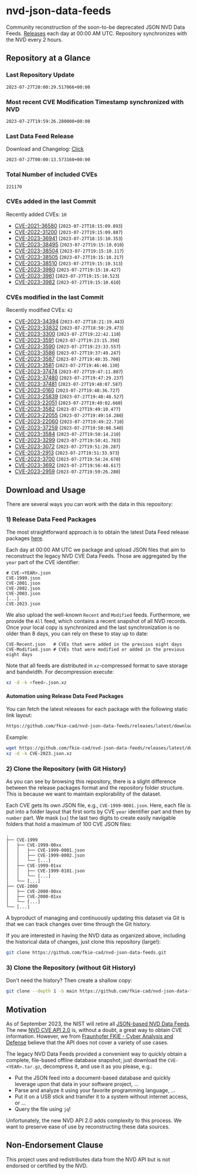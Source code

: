 # nvd-json-data-feeds

Community reconstruction of the soon-to-be deprecated JSON NVD Data Feeds. 
[Releases](https://github.com/fkie-cad/nvd-json-data-feeds/releases/latest) each day at 00:00 AM UTC.
Repository synchronizes with the NVD every 2 hours.

## Repository at a Glance

### Last Repository Update

```plain
2023-07-27T20:00:29.517066+00:00
```

### Most recent CVE Modification Timestamp synchronized with NVD

```plain
2023-07-27T19:59:26.280000+00:00
```

### Last Data Feed Release

Download and Changelog: [Click](https://github.com/fkie-cad/nvd-json-data-feeds/releases/latest)

```plain
2023-07-27T00:00:13.573160+00:00
```

### Total Number of included CVEs

```plain
221170
```

### CVEs added in the last Commit

Recently added CVEs: `10`

* [CVE-2021-36580](CVE-2021/CVE-2021-365xx/CVE-2021-36580.json) (`2023-07-27T18:15:09.893`)
* [CVE-2022-31200](CVE-2022/CVE-2022-312xx/CVE-2022-31200.json) (`2023-07-27T19:15:09.887`)
* [CVE-2023-36941](CVE-2023/CVE-2023-369xx/CVE-2023-36941.json) (`2023-07-27T18:15:10.353`)
* [CVE-2023-38495](CVE-2023/CVE-2023-384xx/CVE-2023-38495.json) (`2023-07-27T19:15:10.010`)
* [CVE-2023-38504](CVE-2023/CVE-2023-385xx/CVE-2023-38504.json) (`2023-07-27T19:15:10.117`)
* [CVE-2023-38505](CVE-2023/CVE-2023-385xx/CVE-2023-38505.json) (`2023-07-27T19:15:10.217`)
* [CVE-2023-38510](CVE-2023/CVE-2023-385xx/CVE-2023-38510.json) (`2023-07-27T19:15:10.313`)
* [CVE-2023-3980](CVE-2023/CVE-2023-39xx/CVE-2023-3980.json) (`2023-07-27T19:15:10.427`)
* [CVE-2023-3981](CVE-2023/CVE-2023-39xx/CVE-2023-3981.json) (`2023-07-27T19:15:10.523`)
* [CVE-2023-3982](CVE-2023/CVE-2023-39xx/CVE-2023-3982.json) (`2023-07-27T19:15:10.610`)


### CVEs modified in the last Commit

Recently modified CVEs: `42`

* [CVE-2023-34394](CVE-2023/CVE-2023-343xx/CVE-2023-34394.json) (`2023-07-27T18:21:19.443`)
* [CVE-2023-33832](CVE-2023/CVE-2023-338xx/CVE-2023-33832.json) (`2023-07-27T18:50:29.473`)
* [CVE-2023-3300](CVE-2023/CVE-2023-33xx/CVE-2023-3300.json) (`2023-07-27T19:22:42.110`)
* [CVE-2023-3591](CVE-2023/CVE-2023-35xx/CVE-2023-3591.json) (`2023-07-27T19:23:15.350`)
* [CVE-2023-3590](CVE-2023/CVE-2023-35xx/CVE-2023-3590.json) (`2023-07-27T19:23:33.557`)
* [CVE-2023-3586](CVE-2023/CVE-2023-35xx/CVE-2023-3586.json) (`2023-07-27T19:37:49.247`)
* [CVE-2023-3587](CVE-2023/CVE-2023-35xx/CVE-2023-3587.json) (`2023-07-27T19:40:35.700`)
* [CVE-2023-3581](CVE-2023/CVE-2023-35xx/CVE-2023-3581.json) (`2023-07-27T19:46:40.130`)
* [CVE-2023-37474](CVE-2023/CVE-2023-374xx/CVE-2023-37474.json) (`2023-07-27T19:47:11.887`)
* [CVE-2023-37480](CVE-2023/CVE-2023-374xx/CVE-2023-37480.json) (`2023-07-27T19:47:29.237`)
* [CVE-2023-37481](CVE-2023/CVE-2023-374xx/CVE-2023-37481.json) (`2023-07-27T19:48:07.587`)
* [CVE-2023-0160](CVE-2023/CVE-2023-01xx/CVE-2023-0160.json) (`2023-07-27T19:48:36.727`)
* [CVE-2023-25839](CVE-2023/CVE-2023-258xx/CVE-2023-25839.json) (`2023-07-27T19:48:48.527`)
* [CVE-2023-22051](CVE-2023/CVE-2023-220xx/CVE-2023-22051.json) (`2023-07-27T19:49:02.660`)
* [CVE-2023-3582](CVE-2023/CVE-2023-35xx/CVE-2023-3582.json) (`2023-07-27T19:49:10.477`)
* [CVE-2023-22055](CVE-2023/CVE-2023-220xx/CVE-2023-22055.json) (`2023-07-27T19:49:14.280`)
* [CVE-2023-22060](CVE-2023/CVE-2023-220xx/CVE-2023-22060.json) (`2023-07-27T19:49:22.710`)
* [CVE-2023-37259](CVE-2023/CVE-2023-372xx/CVE-2023-37259.json) (`2023-07-27T19:50:08.540`)
* [CVE-2023-3584](CVE-2023/CVE-2023-35xx/CVE-2023-3584.json) (`2023-07-27T19:50:14.210`)
* [CVE-2023-3299](CVE-2023/CVE-2023-32xx/CVE-2023-3299.json) (`2023-07-27T19:50:41.783`)
* [CVE-2023-3072](CVE-2023/CVE-2023-30xx/CVE-2023-3072.json) (`2023-07-27T19:51:20.287`)
* [CVE-2023-2913](CVE-2023/CVE-2023-29xx/CVE-2023-2913.json) (`2023-07-27T19:51:33.973`)
* [CVE-2023-3700](CVE-2023/CVE-2023-37xx/CVE-2023-3700.json) (`2023-07-27T19:54:24.670`)
* [CVE-2023-3692](CVE-2023/CVE-2023-36xx/CVE-2023-3692.json) (`2023-07-27T19:56:48.617`)
* [CVE-2023-2959](CVE-2023/CVE-2023-29xx/CVE-2023-2959.json) (`2023-07-27T19:59:26.280`)


## Download and Usage

There are several ways you can work with the data in this repository:

### 1) Release Data Feed Packages

The most straightforward approach is to obtain the latest Data Feed release packages [here](https://github.com/fkie-cad/nvd-json-data-feeds/releases/latest).

Each day at 00:00 AM UTC we package and upload JSON files that aim to reconstruct the legacy NVD CVE Data Feeds.
Those are aggregated by the `year` part of the CVE identifier:

```
# CVE-<YEAR>.json
CVE-1999.json
CVE-2001.json
CVE-2002.json
CVE-2003.json
[...]
CVE-2023.json
```

We also upload the well-known `Recent` and `Modified` feeds.
Furthermore, we provide the `All` feed, which contains a recent snapshot of all NVD records.
Once your local copy is synchronized and the last synchronization is no older than 8 days, you can rely on these to stay up to date:

```plain
CVE-Recent.json   # CVEs that were added in the previous eight days
CVE-Modified.json # CVEs that were modified or added in the previous eight days
```

Note that all feeds are distributed in `xz`-compressed format to save storage and bandwidth.
For decompression execute:

```sh
xz -d -k <feed>.json.xz
```


#### Automation using Release Data Feed Packages

You can fetch the latest releases for each package with the following static link layout:

```sh
https://github.com/fkie-cad/nvd-json-data-feeds/releases/latest/download/CVE-<YEAR>.json.xz
```

Example:

```sh
wget https://github.com/fkie-cad/nvd-json-data-feeds/releases/latest/download/CVE-2023.json.xz
xz -d -k CVE-2023.json.xz
```

### 2) Clone the Repository (with Git History)

As you can see by browsing this repository, there is a slight difference between the release packages format and the repository folder structure.
This is because we want to maintain explorability of the dataset.

Each CVE gets its own JSON file, e.g., `CVE-1999-0001.json`.
Here, each file is put into a folder layout that first sorts by CVE `year` identifier part and then by `number` part.
We mask (`xx`) the last two digits to create easily navigable folders that hold a maximum of 100 CVE JSON files:

```plain
.
├── CVE-1999
│   ├── CVE-1999-00xx
│   │   ├── CVE-1999-0001.json
│   │   ├── CVE-1999-0002.json
│   │   └── [...]
│   ├── CVE-1999-01xx
│   │   ├── CVE-1999-0101.json
│   │   └── [...]
│   └── [...]
├── CVE-2000
│   ├── CVE-2000-00xx
│   ├── CVE-2000-01xx
│   └── [...]
└── [...]
```

A byproduct of managing and continuously updating this dataset via Git is that we can track changes over time through the Git history.

If you are interested in having the NVD data as organized above, including the historical data of changes, just clone this repository (large!):

```sh
git clone https://github.com/fkie-cad/nvd-json-data-feeds.git
```

### 3) Clone the Repository (without Git History)

Don't need the history? Then create a shallow copy:

```sh
git clone --depth 1 -b main https://github.com/fkie-cad/nvd-json-data-feeds.git
```

## Motivation

As of September 2023, the NIST will retire all [JSON-based NVD Data Feeds](https://nvd.nist.gov/vuln/data-feeds#divRetirementBanner-1).
The new [NVD CVE API 2.0](https://nvd.nist.gov/developers/vulnerabilities) is, without a doubt, a great way to obtain CVE information.
However, we from [Fraunhofer FKIE - Cyber Analysis and Defense](https://www.fkie.fraunhofer.de/en/departments/cad.html) believe that the API does not cover a variety of use cases.

The legacy NVD Data Feeds provided a convenient way to quickly obtain a complete, file-based offline database snapshot; just download the `CVE-<YEAR>.tar.gz`, decompress it, and use it as you please, e.g.:

* Put the JSON feed into a document-based database and quickly leverage upon that data in your software project, ...
* Parse and analyze it using your favorite programming language, ...
* Put it on a USB stick and transfer it to a system without internet access, or ...
* Query the file using `jq`!

Unfortunately, the new NVD API 2.0 adds complexity to this process.
We want to preserve ease of use by reconstructing these data sources.

## Non-Endorsement Clause

This project uses and redistributes data from the NVD API but is not endorsed or certified by the NVD.